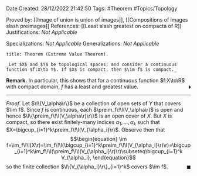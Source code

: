 <div class="topSpace"></div>

Date Created: 28/12/2022 21:42:50
Tags: #Theorem #Topics/Topology

Proved by: [[Image of union is union of images]], [[Compositions of images slash preimages]]
References: [[Least slash greatest on compacta of R]]
Justifications: _Not Applicable_

Specializations: _Not Applicable_
Generalizations: _Not Applicable_

``` ad-Theorem
title: Theorem (Extreme Value Theorem).

_Let $X$ and $Y$ be topological spaces, and consider a continuous function $f:X\to Y$. If $X$ is compact, then $\im f$ is compact._

```

**Remark.** In particular, this shows that for a continuous function $f:X\to\R$ with compact domain, $f$ has a least and greatest value.<span style="float:right;">$\blacklozenge$</span>

---

_Proof_. Let $\l\{V_\alpha\r\}$ be a collection of open sets of $Y$ that covers $\im f$. Since $f$ is continuous, each $\preim_f\!\l(V_\alpha\r)$ is open and hence $\l\{\preim_f\!\l(V_\alpha\r)\r\}$ is an open cover of $X$. But $X$ is compact, so there exist finitely-many indices $\alpha_1,\dots,\alpha_k$ such that $X=\bigcup_{i=1}^k\preim_f\!\l(V_{\alpha_i}\r)$. Observe then that
$$\begin{equation}
    \im f=\im_f\!\l(X\r)=\im_f\!\l(\bigcup_{i=1}^k\preim_f\!\l(V_{\alpha_i}\r)\r)=\bigcup_{i=1}^k\im_f\!\l(\preim_f\!\l(V_{\alpha_i}\r)\r)\subseteq\bigcup_{i=1}^k V_{\alpha_i},
\end{equation}$$
so the finite collection $\l\{V_{\alpha_i}\r\}_{i=1}^k$ covers $\im f$.<span style="float:right;">$\blacksquare$</span>
